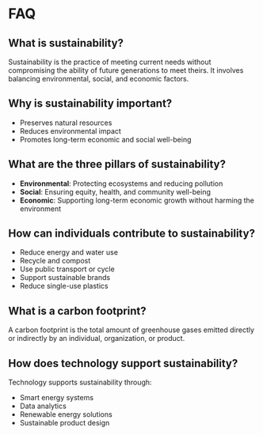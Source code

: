 # FAQ

## What is sustainability?
Sustainability is the practice of meeting current needs without compromising the ability of future generations to meet theirs. It involves balancing environmental, social, and economic factors.

## Why is sustainability important?
- Preserves natural resources
- Reduces environmental impact
- Promotes long-term economic and social well-being

## What are the three pillars of sustainability?
- **Environmental**: Protecting ecosystems and reducing pollution
- **Social**: Ensuring equity, health, and community well-being
- **Economic**: Supporting long-term economic growth without harming the environment

## How can individuals contribute to sustainability?
- Reduce energy and water use
- Recycle and compost
- Use public transport or cycle
- Support sustainable brands
- Reduce single-use plastics

## What is a carbon footprint?
A carbon footprint is the total amount of greenhouse gases emitted directly or indirectly by an individual, organization, or product.

## How does technology support sustainability?
Technology supports sustainability through:
- Smart energy systems
- Data analytics
- Renewable energy solutions
- Sustainable product design
